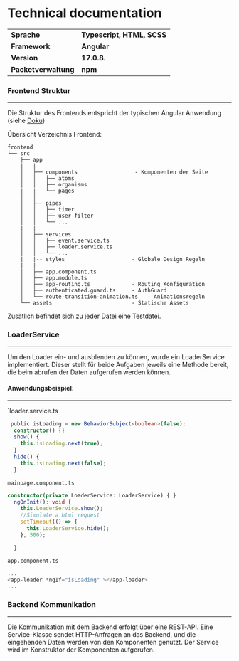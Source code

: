 # Technical documentation

|                      |                            |
| -------------------- | -------------------------- |
| **Sprache**          | **Typescript, HTML, SCSS** |
| **Framework**        | **Angular**                |
| **Version**          | **17.0.8.**                |
| **Packetverwaltung** | **npm**                    |

### Frontend Struktur

---

Die Struktur des Frontends entspricht der typischen Angular Anwendung (siehe [Doku](https://v17.angular.io/guide/file-structure))

Übersicht Verzeichnis Frontend:

```
frontend
└── src
    ├── app
    |   |
    │   ├── components                  - Komponenten der Seite
    │   │   ├── atoms
    │   │   ├── organisms
	|   |   └── pages
    │   │
    │   ├── pipes
    │   │   ├── timer
    │   │   ├── user-filter
    │   │   └── ...
	|   |
    │   ├── services
    │   │   ├── event.service.ts
    │   │   ├── loader.service.ts
    │   │   └── ...
    |   |-- styles                     - Globale Design Regeln
	|   |
    │   ├── app.component.ts
    │   ├── app.module.ts
    │   ├── app-routing.ts             - Routing Konfiguration
    │   ├── authenticated.guard.ts     - AuthGuard
    │   └── route-transition-animation.ts   - Animationsregeln
    └── assets                         - Statische Assets

```

Zusätlich befindet sich zu jeder Datei eine Testdatei.

### LoaderService

---

Um den Loader ein- und ausblenden zu können, wurde ein LoaderService implementiert. Dieser stellt für beide Aufgaben jeweils eine Methode bereit, die beim abrufen der Daten aufgerufen werden können.

#### Anwendungsbeispiel:

---

`loader.service.ts

```ts
 public isLoading = new BehaviorSubject<boolean>(false);
  constructor() {}
  show() {
    this.isLoading.next(true);
  }
  hide() {
    this.isLoading.next(false);
  }
```

`mainpage.component.ts`

```ts
constructor(private LoaderService: LoaderService) { }
  ngOnInit(): void {
    this.LoaderService.show();
    //Simulate a html request
    setTimeout(() => {
      this.LoaderService.hide();
    }, 500);

  }
```

`app.component.ts`

```ts
...
<app-loader *ngIf="isLoading" ></app-loader>
...
```

### Backend Kommunikation

---

Die Kommunikation mit dem Backend erfolgt über eine REST-API. Eine Service-Klasse sendet HTTP-Anfragen an das Backend, und die eingehenden Daten werden von den Komponenten genutzt. Der Service wird im Konstruktor der Komponenten aufgerufen.
